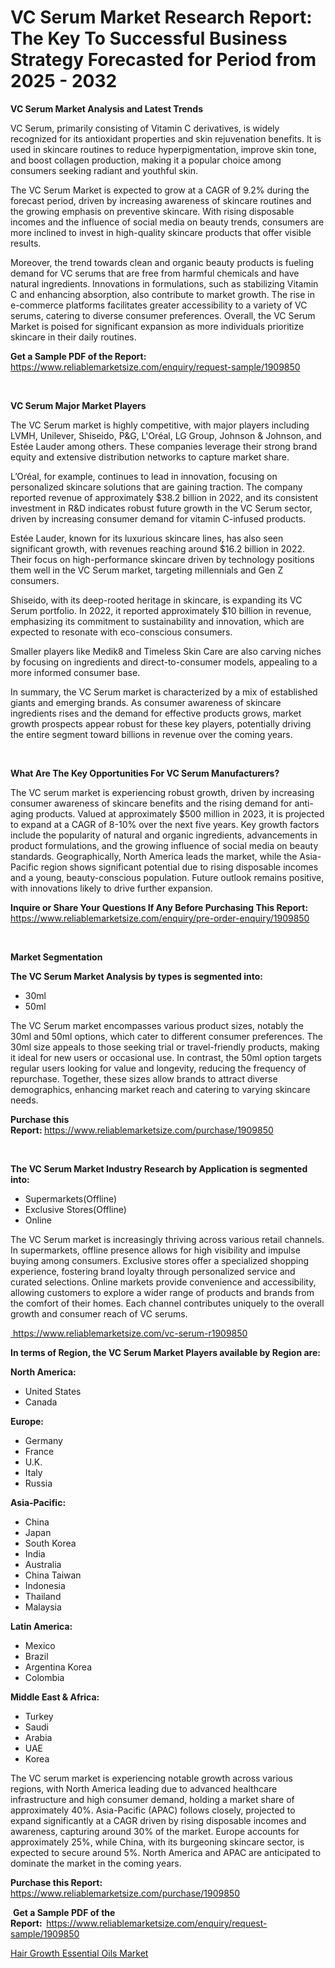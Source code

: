 <p><h1>VC Serum Market Research Report: The Key To Successful Business Strategy Forecasted for Period from 2025 - 2032</h1></p><p><strong>VC Serum Market Analysis and Latest Trends</strong></p>
<p><p>VC Serum, primarily consisting of Vitamin C derivatives, is widely recognized for its antioxidant properties and skin rejuvenation benefits. It is used in skincare routines to reduce hyperpigmentation, improve skin tone, and boost collagen production, making it a popular choice among consumers seeking radiant and youthful skin.</p><p>The VC Serum Market is expected to grow at a CAGR of 9.2% during the forecast period, driven by increasing awareness of skincare routines and the growing emphasis on preventive skincare. With rising disposable incomes and the influence of social media on beauty trends, consumers are more inclined to invest in high-quality skincare products that offer visible results. </p><p>Moreover, the trend towards clean and organic beauty products is fueling demand for VC serums that are free from harmful chemicals and have natural ingredients. Innovations in formulations, such as stabilizing Vitamin C and enhancing absorption, also contribute to market growth. The rise in e-commerce platforms facilitates greater accessibility to a variety of VC serums, catering to diverse consumer preferences. Overall, the VC Serum Market is poised for significant expansion as more individuals prioritize skincare in their daily routines.</p></p>
<p><strong>Get a Sample PDF of the Report:&nbsp;</strong> <a href="https://www.reliablemarketsize.com/enquiry/request-sample/1909850?utm_campaign=1197&utm_medium=2&utm_source=Github&utm_content=ia&utm_term=08022025&utm_id=vc-serum">https://www.reliablemarketsize.com/enquiry/request-sample/1909850</a></p>
<p>&nbsp;</p>
<p><strong>VC Serum Major Market Players</strong></p>
<p><p>The VC Serum market is highly competitive, with major players including LVMH, Unilever, Shiseido, P&G, L'Oréal, LG Group, Johnson & Johnson, and Estée Lauder among others. These companies leverage their strong brand equity and extensive distribution networks to capture market share.</p><p>L’Oréal, for example, continues to lead in innovation, focusing on personalized skincare solutions that are gaining traction. The company reported revenue of approximately $38.2 billion in 2022, and its consistent investment in R&D indicates robust future growth in the VC Serum sector, driven by increasing consumer demand for vitamin C-infused products.</p><p>Estée Lauder, known for its luxurious skincare lines, has also seen significant growth, with revenues reaching around $16.2 billion in 2022. Their focus on high-performance skincare driven by technology positions them well in the VC Serum market, targeting millennials and Gen Z consumers.</p><p>Shiseido, with its deep-rooted heritage in skincare, is expanding its VC Serum portfolio. In 2022, it reported approximately $10 billion in revenue, emphasizing its commitment to sustainability and innovation, which are expected to resonate with eco-conscious consumers.</p><p>Smaller players like Medik8 and Timeless Skin Care are also carving niches by focusing on ingredients and direct-to-consumer models, appealing to a more informed consumer base.</p><p>In summary, the VC Serum market is characterized by a mix of established giants and emerging brands. As consumer awareness of skincare ingredients rises and the demand for effective products grows, market growth prospects appear robust for these key players, potentially driving the entire segment toward billions in revenue over the coming years.</p></p>
<p>&nbsp;</p>
<p><strong>What Are The Key Opportunities For VC Serum Manufacturers?</strong></p>
<p><p>The VC serum market is experiencing robust growth, driven by increasing consumer awareness of skincare benefits and the rising demand for anti-aging products. Valued at approximately $500 million in 2023, it is projected to expand at a CAGR of 8-10% over the next five years. Key growth factors include the popularity of natural and organic ingredients, advancements in product formulations, and the growing influence of social media on beauty standards. Geographically, North America leads the market, while the Asia-Pacific region shows significant potential due to rising disposable incomes and a young, beauty-conscious population. Future outlook remains positive, with innovations likely to drive further expansion.</p></p>
<p><strong>Inquire or Share Your Questions If Any Before Purchasing This Report:</strong> <a href="https://www.reliablemarketsize.com/enquiry/pre-order-enquiry/1909850?utm_campaign=1197&utm_medium=2&utm_source=Github&utm_content=ia&utm_term=08022025&utm_id=vc-serum">https://www.reliablemarketsize.com/enquiry/pre-order-enquiry/1909850</a></p>
<p>&nbsp;</p>
<p><strong>Market Segmentation</strong></p>
<p><strong>The VC Serum Market Analysis by types is segmented into:</strong></p>
<p><ul><li>30ml</li><li>50ml</li></ul></p>
<p><p>The VC Serum market encompasses various product sizes, notably the 30ml and 50ml options, which cater to different consumer preferences. The 30ml size appeals to those seeking trial or travel-friendly products, making it ideal for new users or occasional use. In contrast, the 50ml option targets regular users looking for value and longevity, reducing the frequency of repurchase. Together, these sizes allow brands to attract diverse demographics, enhancing market reach and catering to varying skincare needs.</p></p>
<p><strong>Purchase this Report:&nbsp;</strong><a href="https://www.reliablemarketsize.com/purchase/1909850?utm_campaign=1197&utm_medium=2&utm_source=Github&utm_content=ia&utm_term=08022025&utm_id=vc-serum">https://www.reliablemarketsize.com/purchase/1909850</a></p>
<p>&nbsp;</p>
<p><strong>The VC Serum Market Industry Research by Application is segmented into:</strong></p>
<p><ul><li>Supermarkets(Offline)</li><li>Exclusive Stores(Offline)</li><li>Online</li></ul></p>
<p><p>The VC Serum market is increasingly thriving across various retail channels. In supermarkets, offline presence allows for high visibility and impulse buying among consumers. Exclusive stores offer a specialized shopping experience, fostering brand loyalty through personalized service and curated selections. Online markets provide convenience and accessibility, allowing customers to explore a wider range of products and brands from the comfort of their homes. Each channel contributes uniquely to the overall growth and consumer reach of VC serums.</p></p>
<p><a href="https://www.reliablemarketsize.com/vc-serum-r1909850?utm_campaign=1197&utm_medium=2&utm_source=Github&utm_content=ia&utm_term=08022025&utm_id=vc-serum">&nbsp;https://www.reliablemarketsize.com/vc-serum-r1909850</a></p>
<p><strong>In terms of Region, the VC Serum Market Players available by Region are:</strong></p>
<p>
    <p> <strong> North America: </strong>
        <ul>
            <li>United States</li>
            <li>Canada</li>
        </ul>
        </p> 
    <p> <strong> Europe: </strong>
        <ul>
            <li>Germany</li>
            <li>France</li>
            <li>U.K.</li>
            <li>Italy</li>
            <li>Russia</li>
        </ul>
        </p> 
    <p> <strong> Asia-Pacific: </strong>
        <ul>
            <li>China</li>
            <li>Japan</li>
            <li>South Korea</li>
            <li>India</li>
            <li>Australia</li>
            <li>China Taiwan</li>
            <li>Indonesia</li>
            <li>Thailand</li>
            <li>Malaysia</li>
        </ul>
        </p> 
    <p> <strong> Latin America: </strong>
        <ul>
            <li>Mexico</li>
            <li>Brazil</li>
            <li>Argentina Korea</li>
            <li>Colombia</li>
        </ul>
        </p> 
    <p> <strong> Middle East & Africa: </strong>
        <ul>
            <li>Turkey</li>
            <li>Saudi</li>
            <li>Arabia</li>
            <li>UAE</li>
            <li>Korea</li>
        </ul>
    </p>
    </p>
<p><p>The VC serum market is experiencing notable growth across various regions, with North America leading due to advanced healthcare infrastructure and high consumer demand, holding a market share of approximately 40%. Asia-Pacific (APAC) follows closely, projected to expand significantly at a CAGR driven by rising disposable incomes and awareness, capturing around 30% of the market. Europe accounts for approximately 25%, while China, with its burgeoning skincare sector, is expected to secure around 5%. North America and APAC are anticipated to dominate the market in the coming years.</p></p>
<p><strong>Purchase this Report: </strong><a href="https://www.reliablemarketsize.com/purchase/1909850?utm_campaign=1197&utm_medium=2&utm_source=Github&utm_content=ia&utm_term=08022025&utm_id=vc-serum">https://www.reliablemarketsize.com/purchase/1909850</a></p>
<p>&nbsp;<strong>Get a Sample PDF of the Report:&nbsp;&nbsp;</strong><a href="https://www.reliablemarketsize.com/enquiry/request-sample/1909850?utm_campaign=1197&utm_medium=2&utm_source=Github&utm_content=ia&utm_term=08022025&utm_id=vc-serum">https://www.reliablemarketsize.com/enquiry/request-sample/1909850</a></p>
<p><strong></strong></p>
<p><p><a href="https://github.com/prosalinda88/Market-Research-Report-List-7/blob/main/hair-growth-essential-oils-market.md?utm_campaign=1197&utm_medium=2&utm_source=Github&utm_content=ia&utm_term=08022025&utm_id=vc-serum">Hair Growth Essential Oils Market</a></p></p>